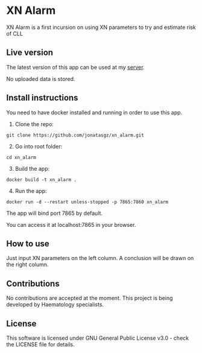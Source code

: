 # XN Alarm

XN Alarm is a first incursion on using XN parameters to try and estimate risk of CLL

## Live version

The latest version of this app can be used at my [server](https://xnalarm.publica-me.com). 

No uploaded data is stored.

## Install instructions

You need to have docker installed and running in order to use this app.

1. Clone the repo:
```
git clone https://github.com/jonatasgz/xn_alarm.git
```

2. Go into root folder:
```
cd xn_alarm
```

3. Build the app:
```
docker build -t xn_alarm .
```

4. Run the app:
```
docker run -d --restart unless-stopped -p 7865:7860 xn_alarm
```

The app will bind port 7865 by default.

You can access it at localhost:7865 in your browser.

## How to use

Just input XN parameters on the left column. A conclusion will be drawn on the right column.

## Contributions

No contributions are accepted at the moment. This project is being developed by Haematology specialists.

## License
This software is licensed under GNU General Public License v3.0 - check the LICENSE file for details.


